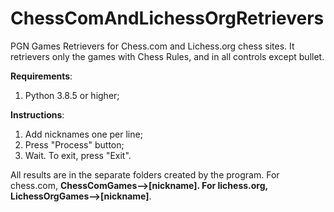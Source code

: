 # ChessComAndLichessOrgRetrievers
PGN Games Retrievers for Chess.com and Lichess.org chess sites. It retrievers only the games with Chess Rules, and in all controls except bullet.

**Requirements**:

1) Python 3.8.5 or higher;

**Instructions**:

1) Add nicknames one per line;
2) Press "Process" button;
3) Wait. To exit, press "Exit".

All results are in the separate folders created by the program. For chess.com, **ChessComGames-->[nickname]. For lichess.org, LichessOrgGames-->[nickname]**.
